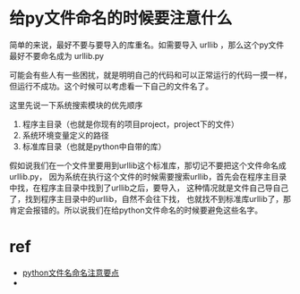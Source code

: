 # 给py文件命名的时候要注意什么

简单的来说，最好不要与要导入的库重名。如需要导入 urllib ，那么这个py文件最好不要命名成为 urllib.py



可能会有些人有一些困扰，就是明明自己的代码和可以正常运行的代码一摸一样，但运行不成功。这个时候可以考虑看一下自己的文件名了。

这里先说一下系统搜索模块的优先顺序
1. 程序主目录（也就是你现有的项目project，project下的文件）
2. 系统环境变量定义的路径
3. 标准库目录（也就是python中自带的库）

假如说我们在一个文件里要用到urllib这个标准库，那切记不要把这个文件命名成urllib.py，
因为系统在执行这个文件的时候需要搜索urllib，首先会在程序主目录中找，在程序主目录中找到了urllib之后，要导入，
这种情况就是文件自己导自己了，找到程序主目录中的urllib，自然不会往下找，
也就找不到标准库urllib了，那肯定会报错的。所以说我们在给python文件命名的时候要避免这些名字。




# ref 
* [python文件名命名注意要点](https://blog.csdn.net/cuicui_ruirui/article/details/105320005)
* 